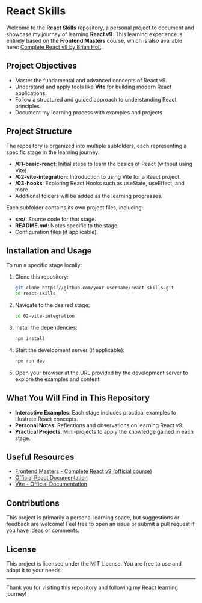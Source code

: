 # React Skills

Welcome to the **React Skills** repository, a personal project to document and showcase my journey of learning **React v9**. This learning experience is entirely based on the **Frontend Masters** course, which is also available here: [Complete React v9 by Brian Holt](https://frontendmasters.com/courses/complete-react-v9/).

## Project Objectives

- Master the fundamental and advanced concepts of React v9.
- Understand and apply tools like **Vite** for building modern React applications.
- Follow a structured and guided approach to understanding React principles.
- Document my learning process with examples and projects.

## Project Structure

The repository is organized into multiple subfolders, each representing a specific stage in the learning journey:

- **/01-basic-react**: Initial steps to learn the basics of React (without using Vite).
- **/02-vite-integration**: Introduction to using Vite for a React project.
- **/03-hooks**: Exploring React Hooks such as useState, useEffect, and more.
- Additional folders will be added as the learning progresses.

Each subfolder contains its own project files, including:

- **src/**: Source code for that stage.
- **README.md**: Notes specific to the stage.
- Configuration files (if applicable).

## Installation and Usage

To run a specific stage locally:

1. Clone this repository:

   ```bash
   git clone https://github.com/your-username/react-skills.git
   cd react-skills
   ```

2. Navigate to the desired stage:

   ```bash
   cd 02-vite-integration
   ```

3. Install the dependencies:

   ```bash
   npm install
   ```

4. Start the development server (if applicable):

   ```bash
   npm run dev
   ```

5. Open your browser at the URL provided by the development server to explore the examples and content.

## What You Will Find in This Repository

- **Interactive Examples**: Each stage includes practical examples to illustrate React concepts.
- **Personal Notes**: Reflections and observations on learning React v9.
- **Practical Projects**: Mini-projects to apply the knowledge gained in each stage.

## Useful Resources

- [Frontend Masters - Complete React v9 (official course)](https://frontendmasters.com/courses/complete-react-v9/)
- [Official React Documentation](https://react.dev/)
- [Vite - Official Documentation](https://vitejs.dev/)

## Contributions

This project is primarily a personal learning space, but suggestions or feedback are welcome! Feel free to open an issue or submit a pull request if you have ideas or comments.

## License

This project is licensed under the MIT License. You are free to use and adapt it to your needs.

---

Thank you for visiting this repository and following my React learning journey!
